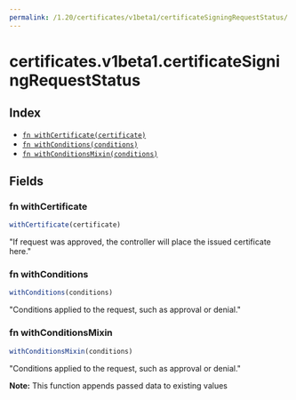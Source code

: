 ```yaml
---
permalink: /1.20/certificates/v1beta1/certificateSigningRequestStatus/
---
```


# certificates.v1beta1.certificateSigningRequestStatus



## Index

* [`fn withCertificate(certificate)`](#fn-withcertificate)
* [`fn withConditions(conditions)`](#fn-withconditions)
* [`fn withConditionsMixin(conditions)`](#fn-withconditionsmixin)

## Fields

### fn withCertificate

```ts
withCertificate(certificate)
```

"If request was approved, the controller will place the issued certificate here."

### fn withConditions

```ts
withConditions(conditions)
```

"Conditions applied to the request, such as approval or denial."

### fn withConditionsMixin

```ts
withConditionsMixin(conditions)
```

"Conditions applied to the request, such as approval or denial."

**Note:** This function appends passed data to existing values